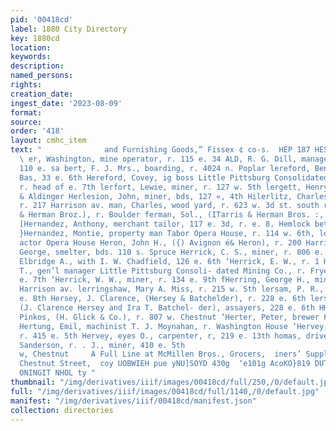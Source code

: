 ```yaml
---
pid: '00418cd'
label: 1880 City Directory
key: 1880cd
location: 
keywords: 
description: 
named_persons: 
rights: 
creation_date: 
ingest_date: '2023-08-09'
format: 
source: 
order: '418'
layout: cmhc_item
text: "              and Furnishing Goods,” Fissex ¢ co-s.  HEP 187 HES  ‘WadVd TIVM
  \ er, Washington, mine operator, r. 115 e. 34 ALD, R. G. Dill, manager, 108 and
  110 e. sa bert, F. J. Mrs., boarding, r. 4024 n. Poplar lereford, Benjamin, miner,
  Bas, 33 e. 6th Hereford, Covey, ig boss Little Pittsburg Consolidated Mining Co.,
  r. head of e. 7th lerfort, Lewie, miner, r. 127 w. 5th lergett, Henry, with Schmidt
  & Aldinger Herlesion, John, miner, bds, 127 «, 4th Hilerlitz, Charles G., mining,
  r. 217 Harrison av. man, Charles, wood yard, r. 623 w. 3d st. south rman, Max, (Harris
  & Herman Broz.), r. Boulder ferman, Sol., (ITarris & Herman Bros. :, r, 112 e, Chestnut
  [Hernandez, Anthony, merchant tailor, 117 e. 3d, r. e. 8. Hemlock bet. 3d and Chestnut
  }Hernandez, Montie, property man Tabor Opera House, r. 114 w. 6th, lerne, John F.,
  actor Opera House Heron, John H., ({) Avignon é& Heron), r. 200 Harrison av. Herrald,
  George, smelter, bds. 110 s. Spruce Herrick, C. S., miner, r. 806 e. 6th ‘Herrick,
  Elbridge A., with I. W. Chadfield, 126 e. 6th ‘Herrick, E. W., r. 1 HERRICK, JOHN
  T., gen’l manager Little Pittsburg Consoli- dated Mining Co., r. Fryer Hill head
  e. 7th ‘Herrick, W. W., miner, r. 134 e. 9th fHerring, George H., miner, r. 710
  Harrison av. lerringshaw, Mary A. Miss, r. 215 w. Sth lersam, P. R., miner, r. 610
  e. 8th Hersey, J. Clarence, (Hersey & Batchelder), r. 228 e. 6th lersey & Batchelder,
  (J. Clarence Hersey and Ira T. Batchel- der), assayers, 228 e. 6th HHerskowitz,
  Pinkos, (H. Glick & Co.), r. 807 w. Chestnut ‘Herter, Peter, brewer Feuerstein Brewery
  Hertung, Emil, machinist T. J. Moynahan, r. Washington House ‘Hervey, Frank, lab.,
  r. 415 e. 5th Hervey, eyes O., carpenter, r, 219 e. 13th homas, driver Barlow é&
  Sanderson, r. . J., miner, 410 e. 5th                                                                        07
  w, Chestnut     A Full Line at McMillen Bros., Grocers,  iners’ Supplies. 109 West
  Chestnut Street,  coy UOBWIEH pue yNU]SOYD 430g  ‘e101g AcoKO}819 DUT HOOF f, UAE
  ONINGIT NHOL ty "
thumbnail: "/img/derivatives/iiif/images/00418cd/full/250,/0/default.jpg"
full: "/img/derivatives/iiif/images/00418cd/full/1140,/0/default.jpg"
manifest: "/img/derivatives/iiif/00418cd/manifest.json"
collection: directories
---
```

